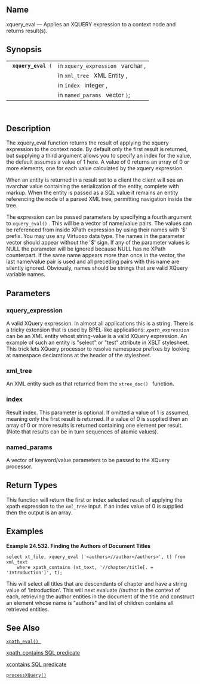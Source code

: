 <div>

<div>

</div>

<div>

## Name

xquery_eval — Applies an XQUERY expression to a context node and returns
result(s).

</div>

<div>

## Synopsis

<div>

|                          |                                   |
|--------------------------|-----------------------------------|
| ` `**`xquery_eval`**` (` | in `xquery_expression ` varchar , |
|                          | in `xml_tree ` XML Entity ,       |
|                          | in `index ` integer ,             |
|                          | in `named_params ` vector `)`;    |

<div>

 

</div>

</div>

</div>

<div>

## Description

The xquery_eval function returns the result of applying the xquery
expression to the context node. By default only the first result is
returned, but supplying a third argument allows you to specify an index
for the value, the default assumes a value of 1 here. A value of 0
returns an array of 0 or more elements, one for each value calculated by
the xquery expression.

When an entity is returned in a result set to a client the client will
see an nvarchar value containing the serialization of the entity,
complete with markup. When the entity is passed as a SQL value it
remains an entity referencing the node of a parsed XML tree, permitting
navigation inside the tree.

The expression can be passed parameters by specifying a fourth argument
to `xquery_eval()` . This will be a vector of name/value pairs. The
values can be referenced from inside XPath expression by using their
names with '\$' prefix. You may use any Virtuoso data type. The names in
the parameter vector should appear without the '\$' sign. If any of the
parameter values is NULL the parameter will be ignored because NULL has
no XPath counterpart. If the same name appears more than once in the
vector, the last name/value pair is used and all preceding pairs with
this name are silently ignored. Obviously, names should be strings that
are valid XQuery variable names.

</div>

<div>

## Parameters

<div>

### xquery_expression

A valid XQuery expression. In almost all applications this is a string.
There is a tricky extension that is used by BPEL-like applications:
*`xpath_expression`* can be an XML entity whost string-value is a valid
XQuery expression. An example of such an entity is "select" or "test"
attribute in XSLT stylesheet. This trick lets XQuery processor to
resolve namespace prefixes by looking at namespace declarations at the
header of the stylesheet.

</div>

<div>

### xml_tree

An XML entity such as that returned from the `xtree_doc() ` function.

</div>

<div>

### index

Result index. This parameter is optional. If omitted a value of 1 is
assumed, meaning only the first result is returned. If a value of 0 is
supplied then an array of 0 or more results is returned containing one
element per result. (Note that results can be in turn sequences of
atomic values).

</div>

<div>

### named_params

A vector of keyword/value parameters to be passed to the XQuery
processor.

</div>

</div>

<div>

## Return Types

This function will return the first or index selected result of applying
the xpath expression to the *`xml_tree`* input. If an index value of 0
is supplied then the output is an array.

</div>

<div>

## Examples

<div>

**Example 24.532. Finding the Authors of Document Titles**

<div>

``` programlisting
select xt_file, xquery_eval ('<authors>//author</authors>', t) from xml_text
    where xpath_contains (xt_text, '//chapter/title[. = 'Introduction']', t);
```

This will select all titles that are descendants of chapter and have a
string value of 'Introduction'. This will next evaluate //author in the
context of each, retrieving the author entities in the document of the
title and construct an element whose name is "authors" and list of
children contains all retrieved entities.

</div>

</div>

  

</div>

<div>

## See Also

<a href="fn_xpath_eval.html" class="link" title="xpath_eval"><code
class="function">xpath_eval() </code></a>

<a href="queryingxmldata.html#xpathcontainssqlpred" class="link"
title="15.4.1. XPATH_CONTAINS SQL Predicate">xpath_contains SQL
predicate</a>

<a href="xcontainspredicate.html" class="link"
title="15.4.6. XCONTAINS predicate">xcontains SQL predicate</a>

<a href="xpf_processxquery.html" class="link"
title="processXQuery"><code class="function">processXQuery() </code></a>

</div>

</div>
